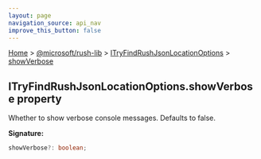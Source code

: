 ```yaml
---
layout: page
navigation_source: api_nav
improve_this_button: false
---
```



[Home](./index.md) &gt; [@microsoft/rush-lib](./rush-lib.md) &gt; [ITryFindRushJsonLocationOptions](./rush-lib.itryfindrushjsonlocationoptions.md) &gt; [showVerbose](./rush-lib.itryfindrushjsonlocationoptions.showverbose.md)

## ITryFindRushJsonLocationOptions.showVerbose property

Whether to show verbose console messages. Defaults to false.

<b>Signature:</b>

```typescript
showVerbose?: boolean;
```
